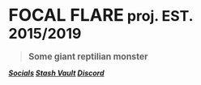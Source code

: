 <!-- _coverpage.md -->

# <big>FOCAL FLARE</big> proj. EST. 2015/2019

> <big><strong>Some giant reptilian monster</strong></big>

***[Socials](https://focalflare.carrd.co) [Stash Vault](https://focalflare.gumroad.com/) [Discord](https://dsc.gg/FocalFlare)***
